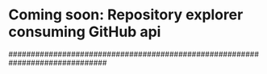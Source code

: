 # Coming soon: Repository explorer consuming GitHub api
##############################################################################
